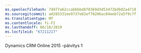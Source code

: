 ```yaml
---
ms.openlocfilehash: 74977a62ccab6bbd8f8369d3d53472bdb02a4718
ms.sourcegitcommit: ad203331ee9737e82ef70206ac04eeb72a5f9c7f
ms.translationtype: MT
ms.contentlocale: fi-FI
ms.lasthandoff: 06/18/2019
ms.locfileid: "67211217"
---
```

Dynamics CRM Online 2015 -päivitys 1